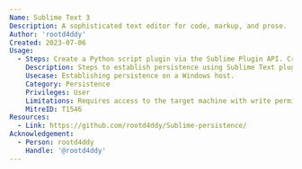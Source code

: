 ```yaml
---
Name: Sublime Text 3
Description: A sophisticated text editor for code, markup, and prose.
Author: 'rootd4ddy'
Created: 2023-07-06
Usage:
  - Steps: Create a Python script plugin via the Sublime Plugin API. Create a "user" plugin folder in the plugins directory (e.g., "%USERPROFILE%\AppData\Roaming\Sublime Text 3\Packages\User\") and place the Python script in the directory.
    Description: Steps to establish persistence using Sublime Text plugins.
    Usecase: Establishing persistence on a Windows host.
    Category: Persistence
    Privileges: User
    Limitations: Requires access to the target machine with write permissions to Sublime Text's plugin folder.
    MitreID: T1546
Resources:
  - Link: https://github.com/rootd4ddy/Sublime-persistence/
Acknowledgement:
  - Person: rootd4ddy
    Handle: '@rootd4ddy'
---    
```

